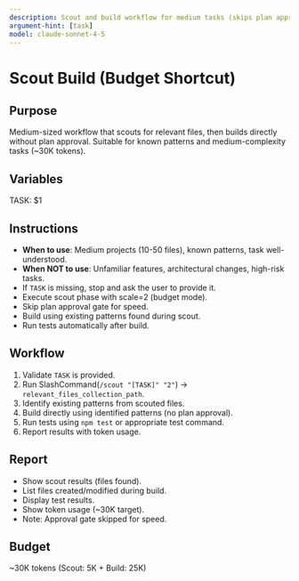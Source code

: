 ```yaml
---
description: Scout and build workflow for medium tasks (skips plan approval)
argument-hint: [task]
model: claude-sonnet-4-5
---
```


# Scout Build (Budget Shortcut)

## Purpose
Medium-sized workflow that scouts for relevant files, then builds directly without plan approval. Suitable for known patterns and medium-complexity tasks (~30K tokens).

## Variables
TASK: $1

## Instructions
- **When to use**: Medium projects (10-50 files), known patterns, task well-understood.
- **When NOT to use**: Unfamiliar features, architectural changes, high-risk tasks.
- If `TASK` is missing, stop and ask the user to provide it.
- Execute scout phase with scale=2 (budget mode).
- Skip plan approval gate for speed.
- Build using existing patterns found during scout.
- Run tests automatically after build.

## Workflow
1. Validate `TASK` is provided.
2. Run SlashCommand(`/scout "[TASK]" "2"`) -> `relevant_files_collection_path`.
3. Identify existing patterns from scouted files.
4. Build directly using identified patterns (no plan approval).
5. Run tests using `npm test` or appropriate test command.
6. Report results with token usage.

## Report
- Show scout results (files found).
- List files created/modified during build.
- Display test results.
- Show token usage (~30K target).
- Note: Approval gate skipped for speed.

## Budget
~30K tokens (Scout: 5K + Build: 25K)
